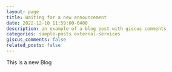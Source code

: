 ```yaml
---
layout: page
title: Waiting for a new announcement
date: 2022-12-10 11:59:00-0400
description: an example of a blog post with giscus comments
categories: sample-posts external-services
giscus_comments: false
related_posts: false
---
```

This is a new Blog